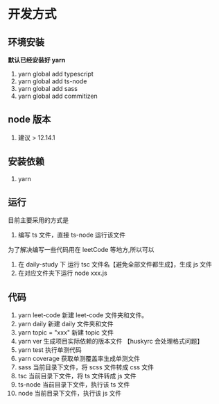 # 开发方式

## 环境安装

**默认已经安装好 yarn**

1. yarn global add typescript
2. yarn global add ts-node
3. yarn global add sass
4. yarn global add commitizen

## node 版本

1. 建议 > 12.14.1

## 安装依赖

1. yarn

## 运行

目前主要采用的方式是

1. 编写 ts 文件，直接 ts-node 运行该文件

为了解决编写一些代码用在 leetCode 等地方,所以可以

1. 在 daily-study 下 运行 tsc 文件名【避免全部文件都生成】，生成 js 文件
2. 在对应文件夹下运行 node xxx.js

## 代码

1. yarn leet-code 新建 leet-code 文件夹和文件。
2. yarn daily 新建 daily 文件夹和文件
3. yarn topic = "xxx" 新建 topic 文件
4. yarn ver 生成项目实际依赖的版本文件 【huskyrc 会处理格式问题】
5. yarn test 执行单测代码
6. yarn coverage 获取单测覆盖率生成单测文件
7. sass 当前目录下文件，将 scss 文件转成 css 文件
8. tsc 当前目录下文件，将 ts 文件转成 js 文件
9. ts-node 当前目录下文件，执行该 ts 文件
10. node 当前目录下文件，执行该 js 文件
